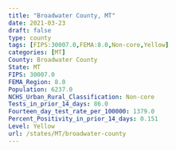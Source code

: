 ```yaml
---
title: "Broadwater County, MT"
date: 2021-03-23
draft: false
type: county
tags: [FIPS:30007.0,FEMA:8.0,Non-core,Yellow]
categories: [MT]
County: Broadwater County
State: MT
FIPS: 30007.0
FEMA_Region: 8.0
Population: 6237.0
NCHS_Urban_Rural_Classification: Non-core
Tests_in_prior_14_days: 86.0
Fourteen_day_test_rate_per_100000: 1379.0
Percent_Positivity_in_prior_14_days: 0.151
Level: Yellow
url: /states/MT/broadwater-county
---
```



